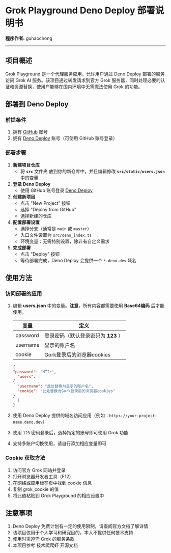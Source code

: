  # Grok Playground Deno Deploy 部署说明书

**程序作者:** guhaochong

------



## 项目概述

Grok Playground 是一个代理服务应用，允许用户通过 Deno Deploy 部署的服务访问 Grok AI 服务。该项目通过转发请求到官方 Grok 服务器，同时处理必要的认证和资源替换，使用户能够在国内环境中无需魔法使用 Grok 的功能。

## 部署到 Deno Deploy

### 前提条件

1. 拥有 [GitHub](https://github.com/) 账号
2. 拥有 [Deno Deploy](https://deno.com/deploy) 账号（可使用 GitHub 账号登录）

### 部署步骤

1. **新建项目仓库**
   - 将 **`src`** 文件夹 放到你的新仓库中，并且编辑修改 **`src/static/users.json`** 中的变量
2. **登录 Deno Deploy**
   - 使用 GitHub 账号登录 [Deno Deploy](https://deno.com/deploy)
3. **创建新项目**
   - 点击 "New Project" 按钮
   - 选择 "Deploy from GitHub"
   - 选择新建的仓库
4. **配置部署设置**
   - 选择分支（通常是 `main` 或 `master`）
   - 入口文件设置为 `src/deno_index.ts`
   - 环境变量：无需特别设置，除非有自定义需求
5. **完成部署**
   - 点击 "Deploy" 按钮
   - 等待部署完成，Deno Deploy 会提供一个 `*.deno.dev` 域名

## 使用方法

### 访问部署的应用

1. 编辑 **users.json** 中的变量。**注意**，所有内容都需要使用 **Base64编码** 后才能使用。

     | 变量     | 定义                                |
     | -------- | ----------------------------------- |
     | password | 登录密码（默认登录密码为 **123** ） |
     | username | 显示的账户名                        |
     | cookie   | Gork登录后的浏览器cookies           |

     ```json
     {
     "password": "MTIz",
       "users": [
     {
       "username": "此处替换为显示的账户名",
       "cookie": "此处替换为Gork登录后的浏览器cookies"
     }
       ]
     }
     ```

     

2. 
     使用 Deno Deploy 提供的域名访问应用（例如：`https://your-project-name.deno.dev`）

3. 使用 `123` 密码登录后，选择指定的账号即可使用 Grok 功能

4. 支持多账户切换使用，请自行添加相应变量即可

### Cookie 获取方法

1. 访问官方 Grok 网站并登录
2. 打开浏览器开发者工具（F12）
3. 在网络或应用标签页中找到 cookie 信息
4. 复制 grok_cookie 的值
5. 将此值粘贴到 Grok Playground 的相应设置中

## 注意事项

1. Deno Deploy 免费计划有一定的使用限制，请查阅官方文档了解详情
2. 该项目仅用于个人学习和研究目的，本人不提供任何技术支持
3. 使用时需遵守 Grok 的服务条款
4. 本项目参考 技术爬爬虾 开源文档

